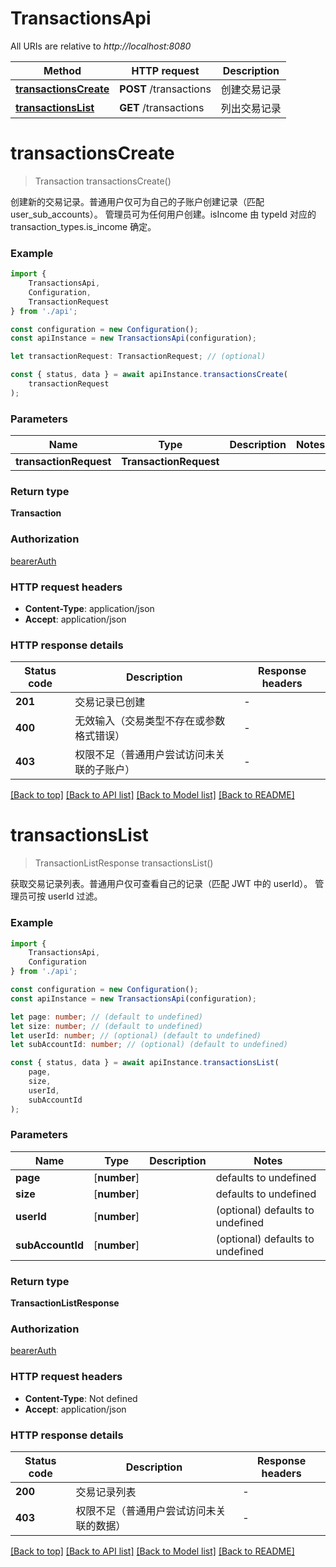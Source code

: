 # TransactionsApi

All URIs are relative to *http://localhost:8080*

|Method | HTTP request | Description|
|------------- | ------------- | -------------|
|[**transactionsCreate**](#transactionscreate) | **POST** /transactions | 创建交易记录|
|[**transactionsList**](#transactionslist) | **GET** /transactions | 列出交易记录|

# **transactionsCreate**
> Transaction transactionsCreate()

创建新的交易记录。普通用户仅可为自己的子账户创建记录（匹配 user_sub_accounts）。 管理员可为任何用户创建。isIncome 由 typeId 对应的 transaction_types.is_income 确定。 

### Example

```typescript
import {
    TransactionsApi,
    Configuration,
    TransactionRequest
} from './api';

const configuration = new Configuration();
const apiInstance = new TransactionsApi(configuration);

let transactionRequest: TransactionRequest; // (optional)

const { status, data } = await apiInstance.transactionsCreate(
    transactionRequest
);
```

### Parameters

|Name | Type | Description  | Notes|
|------------- | ------------- | ------------- | -------------|
| **transactionRequest** | **TransactionRequest**|  | |


### Return type

**Transaction**

### Authorization

[bearerAuth](../README.md#bearerAuth)

### HTTP request headers

 - **Content-Type**: application/json
 - **Accept**: application/json


### HTTP response details
| Status code | Description | Response headers |
|-------------|-------------|------------------|
|**201** | 交易记录已创建 |  -  |
|**400** | 无效输入（交易类型不存在或参数格式错误） |  -  |
|**403** | 权限不足（普通用户尝试访问未关联的子账户） |  -  |

[[Back to top]](#) [[Back to API list]](../README.md#documentation-for-api-endpoints) [[Back to Model list]](../README.md#documentation-for-models) [[Back to README]](../README.md)

# **transactionsList**
> TransactionListResponse transactionsList()

获取交易记录列表。普通用户仅可查看自己的记录（匹配 JWT 中的 userId）。 管理员可按 userId 过滤。 

### Example

```typescript
import {
    TransactionsApi,
    Configuration
} from './api';

const configuration = new Configuration();
const apiInstance = new TransactionsApi(configuration);

let page: number; // (default to undefined)
let size: number; // (default to undefined)
let userId: number; // (optional) (default to undefined)
let subAccountId: number; // (optional) (default to undefined)

const { status, data } = await apiInstance.transactionsList(
    page,
    size,
    userId,
    subAccountId
);
```

### Parameters

|Name | Type | Description  | Notes|
|------------- | ------------- | ------------- | -------------|
| **page** | [**number**] |  | defaults to undefined|
| **size** | [**number**] |  | defaults to undefined|
| **userId** | [**number**] |  | (optional) defaults to undefined|
| **subAccountId** | [**number**] |  | (optional) defaults to undefined|


### Return type

**TransactionListResponse**

### Authorization

[bearerAuth](../README.md#bearerAuth)

### HTTP request headers

 - **Content-Type**: Not defined
 - **Accept**: application/json


### HTTP response details
| Status code | Description | Response headers |
|-------------|-------------|------------------|
|**200** | 交易记录列表 |  -  |
|**403** | 权限不足（普通用户尝试访问未关联的数据） |  -  |

[[Back to top]](#) [[Back to API list]](../README.md#documentation-for-api-endpoints) [[Back to Model list]](../README.md#documentation-for-models) [[Back to README]](../README.md)

